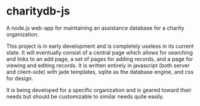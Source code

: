 charitydb-js
============

A node.js web-app for maintaining an assistance database for a charity organization.

This project is in early development and is completely useless in its current state.  It will eventually consist of a central page which allows for searching and links to an add page, a set of pages for adding records, and a page for viewing and editing records.  It is written entirely in javascript (both server and client-side) with jade templates, sqlite as the database engine, and css for design.

It is being developed for a specific organization and is geared toward their needs but should be customizable to similar needs quite easily.
